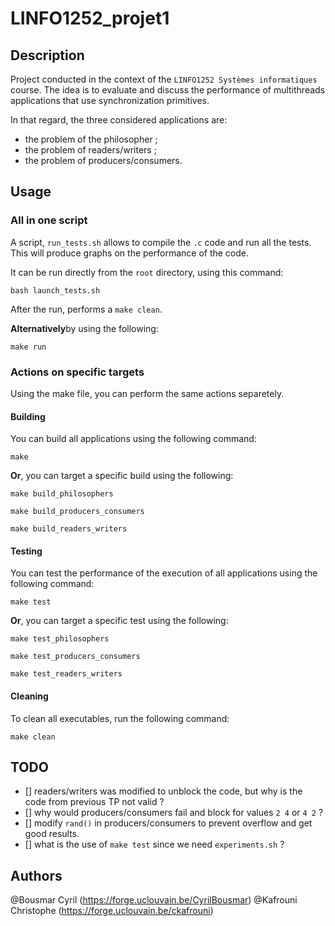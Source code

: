 # LINFO1252_projet1

## Description
Project conducted in the context of the `LINFO1252 Systèmes informatiques` course.
The idea is to evaluate and discuss the performance of multithreads applications that use synchronization primitives.

In that regard, the three considered applications are:
- the problem of the philosopher ;
- the problem of readers/writers ;
- the problem of producers/consumers.

## Usage

### All in one script
A script, `run_tests.sh` allows to compile the `.c` code and run all the tests. This will produce graphs on the performance of the code.

It can be run directly from the `root` directory, using this command:
```shell
bash launch_tests.sh
```

After the run, performs a `make clean`.

**Alternatively**by using the following:
```shell
make run
```

### Actions on specific targets
Using the make file, you can perform the same actions separetely.

#### Building
You can build all applications using the following command:
```shell
make
```

**Or**, you can target a specific build using the following:
```shell
make build_philosophers
```

```shell
make build_producers_consumers
```

```shell
make build_readers_writers
```

#### Testing
You can test the performance of the execution of all applications using the following command:
```shell
make test
```

**Or**, you can target a specific test using the following:
```shell
make test_philosophers
```

```shell
make test_producers_consumers
```

```shell
make test_readers_writers
```

#### Cleaning
To clean all executables, run the following command:
```shell
make clean
```

## TODO

- [] readers/writers was modified to unblock the code, but why is the code from previous TP not valid ?
- [] why would producers/consumers fail and block for values `2 4` or `4 2` ?
- [] modify `rand()` in producers/consumers to prevent overflow and get good results.
- [] what is the use of `make test` since we need `experiments.sh` ?

## Authors
@Bousmar Cyril (https://forge.uclouvain.be/CyrilBousmar)
@Kafrouni Christophe (https://forge.uclouvain.be/ckafrouni)
